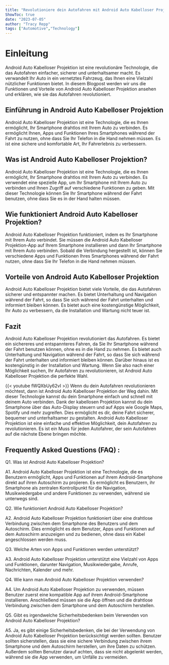 ```yaml
---
title: "Revolutioniere dein Autofahren mit Android Auto Kabelloser Projektion!"
ShowToc: true 
date: "2023-07-05"
author: "Tracy Repp" 
tags: ["Automotive","Technology"]
---
```

# Einleitung

Android Auto Kabelloser Projektion ist eine revolutionäre Technologie, die das Autofahren einfacher, sicherer und unterhaltsamer macht. Es verwandelt Ihr Auto in ein vernetztes Fahrzeug, das Ihnen eine Vielzahl nützlicher Funktionen bietet. In diesem Blogpost werden wir uns die Funktionen und Vorteile von Android Auto Kabelloser Projektion ansehen und erklären, wie sie das Autofahren revolutioniert.

## Einführung in Android Auto Kabelloser Projektion

Android Auto Kabelloser Projektion ist eine Technologie, die es Ihnen ermöglicht, Ihr Smartphone drahtlos mit Ihrem Auto zu verbinden. Es ermöglicht Ihnen, Apps und Funktionen Ihres Smartphones während der Fahrt zu nutzen, ohne dass Sie Ihr Telefon in die Hand nehmen müssen. Es ist eine sichere und komfortable Art, Ihr Fahrerlebnis zu verbessern.

## Was ist Android Auto Kabelloser Projektion?

Android Auto Kabelloser Projektion ist eine Technologie, die es Ihnen ermöglicht, Ihr Smartphone drahtlos mit Ihrem Auto zu verbinden. Es verwendet eine spezielle App, um Ihr Smartphone mit Ihrem Auto zu verbinden und Ihnen Zugriff auf verschiedene Funktionen zu geben. Mit dieser Technologie können Sie Ihr Smartphone während der Fahrt benutzen, ohne dass Sie es in der Hand halten müssen.

## Wie funktioniert Android Auto Kabelloser Projektion?

Android Auto Kabelloser Projektion funktioniert, indem es Ihr Smartphone mit Ihrem Auto verbindet. Sie müssen die Android Auto Kabelloser Projektion-App auf Ihrem Smartphone installieren und dann Ihr Smartphone mit Ihrem Auto verbinden. Sobald die Verbindung hergestellt ist, können Sie verschiedene Apps und Funktionen Ihres Smartphones während der Fahrt nutzen, ohne dass Sie Ihr Telefon in die Hand nehmen müssen.

## Vorteile von Android Auto Kabelloser Projektion

Android Auto Kabelloser Projektion bietet viele Vorteile, die das Autofahren sicherer und entspannter machen. Es bietet Unterhaltung und Navigation während der Fahrt, so dass Sie sich während der Fahrt unterhalten und informiert bleiben können. Es bietet auch eine kostengünstige Möglichkeit, Ihr Auto zu verbessern, da die Installation und Wartung nicht teuer ist.

## Fazit

Android Auto Kabelloser Projektion revolutioniert das Autofahren. Es bietet ein sichereres und entspannteres Fahren, da Sie Ihr Smartphone während der Fahrt benutzen können, ohne es in die Hand zu nehmen. Es bietet auch Unterhaltung und Navigation während der Fahrt, so dass Sie sich während der Fahrt unterhalten und informiert bleiben können. Darüber hinaus ist es kostengünstig in der Installation und Wartung. Wenn Sie also nach einer Möglichkeit suchen, Ihr Autofahren zu revolutionieren, ist Android Auto Kabelloser Projektion die perfekte Wahl.

{{< youtube fWQXbUy62vI >}} 
Wenn du dein Autofahren revolutionieren möchtest, dann ist Android Auto Kabelloser Projektion der Weg dahin. Mit dieser Technologie kannst du dein Smartphone einfach und schnell mit deinem Auto verbinden. Dank der kabellosen Projektion kannst du dein Smartphone über das Auto-Display steuern und auf Apps wie Google Maps, Spotify und mehr zugreifen. Dies ermöglicht es dir, deine Fahrt sicherer, bequemer und unterhaltsamer zu gestalten. Android Auto Kabelloser Projektion ist eine einfache und effektive Möglichkeit, dein Autofahren zu revolutionieren. Es ist ein Muss für jeden Autofahrer, der sein Autofahren auf die nächste Ebene bringen möchte.

## Frequently Asked Questions (FAQ) :
Q1. Was ist Android Auto Kabelloser Projektion?

A1. Android Auto Kabelloser Projektion ist eine Technologie, die es Benutzern ermöglicht, Apps und Funktionen auf ihrem Android-Smartphone direkt auf ihren Autoschirm zu projieren. Es ermöglicht es Benutzern, ihr Smartphone als zentralen Kontrollpunkt für die Navigation, Musikwiedergabe und andere Funktionen zu verwenden, während sie unterwegs sind. 

Q2. Wie funktioniert Android Auto Kabelloser Projektion?

A2. Android Auto Kabelloser Projektion funktioniert über eine drahtlose Verbindung zwischen dem Smartphone des Benutzers und dem Autoschirm. Dies ermöglicht es dem Benutzer, Apps und Funktionen auf dem Autoschirm anzuzeigen und zu bedienen, ohne dass ein Kabel angeschlossen werden muss. 

Q3. Welche Arten von Apps und Funktionen werden unterstützt?

A3. Android Auto Kabelloser Projektion unterstützt eine Vielzahl von Apps und Funktionen, darunter Navigation, Musikwiedergabe, Anrufe, Nachrichten, Kalender und mehr.

Q4. Wie kann man Android Auto Kabelloser Projektion verwenden?

A4. Um Android Auto Kabelloser Projektion zu verwenden, müssen Benutzer zuerst eine kompatible App auf ihrem Android-Smartphone installieren. Anschließend müssen sie die App öffnen und die drahtlose Verbindung zwischen dem Smartphone und dem Autoschirm herstellen. 

Q5. Gibt es irgendwelche Sicherheitsbedenken beim Verwenden von Android Auto Kabelloser Projektion?

A5. Ja, es gibt einige Sicherheitsbedenken, die bei der Verwendung von Android Auto Kabelloser Projektion berücksichtigt werden sollten. Benutzer sollten sicherstellen, dass sie eine sichere Verbindung zwischen ihrem Smartphone und dem Autoschirm herstellen, um ihre Daten zu schützen. Außerdem sollten Benutzer darauf achten, dass sie nicht abgelenkt werden, während sie die App verwenden, um Unfälle zu vermeiden.


